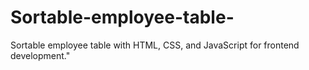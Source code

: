 # Sortable-employee-table-
Sortable employee table with HTML, CSS, and JavaScript for frontend development."
